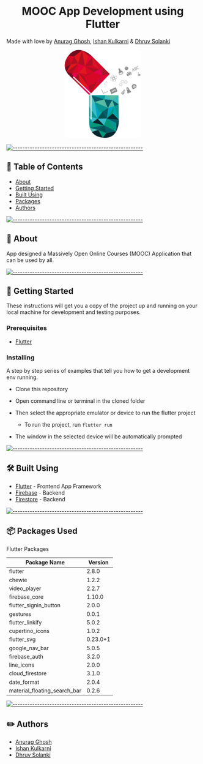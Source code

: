 <h1 align="center">MOOC App Development using Flutter </h1>
<p> Made with love by <a href="https://www.linkedin.com/in/anurag-g-a01531198/" target="_blank">Anurag Ghosh</a>, <a href="https://www.linkedin.com/in/kulkarniishan/" target="_blank">Ishan Kulkarni</a> & <a href="https://www.linkedin.com/in/dhruv-solanki-4a3a491b2/" target="_blank">Dhruv Solanki</a></p>

<p align="center">
 <img width=200px src="assets\logo\logo-no-glow.png"  alt="Project logo" style='background-color: white'></a>
</p>

[![-----------------------------------------------------](https://raw.githubusercontent.com/andreasbm/readme/master/assets/lines/colored.png)](#-table-of-contents)

## 📝 Table of Contents

- [About](#about)
- [Getting Started ](#getting_started)
- [Built Using](#built_using)
- [Packages](#packages)
- [Authors](#authors)

[![-----------------------------------------------------](https://raw.githubusercontent.com/andreasbm/readme/master/assets/lines/colored.png)](#-about-a-name--abouta)

## 🧐 About <a name = "about"></a>

App designed a Massively Open Online Courses (MOOC) Application that can be used by all.
<br>

[![-----------------------------------------------------](https://raw.githubusercontent.com/andreasbm/readme/master/assets/lines/colored.png)](#-getting-started-a-name--getting_starteda)

## 🏁 Getting Started <a name = "getting_started"></a>

These instructions will get you a copy of the project up and running on your local machine for development and testing purposes.

### Prerequisites

- [Flutter](https://flutter.dev/)

### Installing

A step by step series of examples that tell you how to get a development env running.

- Clone this repository
- Open command line or terminal in the cloned folder
- Then select the appropriate emulator or device to run the flutter project

  - To run the project, run `flutter run`

- The window in the selected device will be automatically prompted

[![-----------------------------------------------------](https://raw.githubusercontent.com/andreasbm/readme/master/assets/lines/colored.png)](#-built-using-a-name--built_usinga)

## :hammer_and_wrench: Built Using <a name = "built_using"></a>

- [Flutter](https://flutter.dev/) - Frontend App Framework
- [Firebase](https://firebase.google.com/) - Backend
- [Firestore](https://firebase.google.com/docs/firestore) - Backend

[![-----------------------------------------------------](https://raw.githubusercontent.com/andreasbm/readme/master/assets/lines/colored.png)](#-authors-a-name--authorsa)

## 📦 Packages Used <a name = "packages"></a>

Flutter Packages

| Package Name     | Version |
| ----------- | ----------- |
| flutter    |   2.8.0    |
|chewie |1.2.2|
|video_player |2.2.7|
|firebase_core| 1.10.0|
|flutter_signin_button| 2.0.0|
|gestures|0.0.1|
|flutter_linkify|5.0.2|
|cupertino_icons|1.0.2|
|flutter_svg|0.23.0+1|
|google_nav_bar|5.0.5|
|firebase_auth|3.2.0
|line_icons|2.0.0|
|cloud_firestore| 3.1.0|
|date_format|2.0.4|
|material_floating_search_bar| 0.2.6|


[![-----------------------------------------------------](https://raw.githubusercontent.com/andreasbm/readme/master/assets/lines/colored.png)](#-authors-a-name--authorsa)

## :pencil2: Authors <a name="authors"></a>

- [Anurag Ghosh](https://www.linkedin.com/in/kulkarniishan)
- [Ishan Kulkarni](https://www.linkedin.com/in/anurag-g-a01531198)
- [Dhruv Solanki](https://www.linkedin.com/in/dhruv-solanki-4a3a491b2/)
